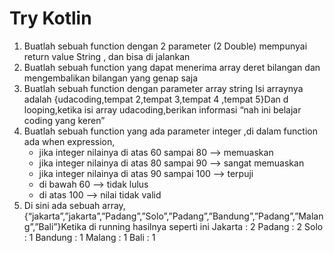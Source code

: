# Try Kotlin
1. Buatlah sebuah function dengan 2 parameter (2 Double) mempunyai return value String , dan bisa di jalankan
2. Buatlah sebuah function yang dapat menerima array deret bilangan dan mengembalikan bilangan yang genap saja
3. Buatlah sebuah function dengan parameter array string Isi arraynya adalah {udacoding,tempat 2,tempat 3,tempat 4 ,tempat 5}Dan d looping,ketika isi array udacoding,berikan informasi “nah ini belajar coding yang keren”
4. Buatlah sebuah function yang ada parameter integer ,di dalam function ada when expression,
   - jika integer nilainya di atas 60 sampai 80 --> memuaskan
   - jika integer nilainya di atas 80 sampai 90 --> sangat memuaskan
   - jika integer nilainya di atas 90 sampai 100 --> terpuji
   - di bawah 60 --> tidak lulus
   - di atas 100 --> nilai tidak valid
5. Di sini ada sebuah array,{“jakarta”,”jakarta”,”Padang”,”Solo”,”Padang”,”Bandung”,”Padang”,”Malang”,”Bali”}Ketika di running hasilnya seperti ini
    Jakarta : 2
    Padang : 2
    Solo : 1
    Bandung : 1
    Malang : 1
    Bali : 1
